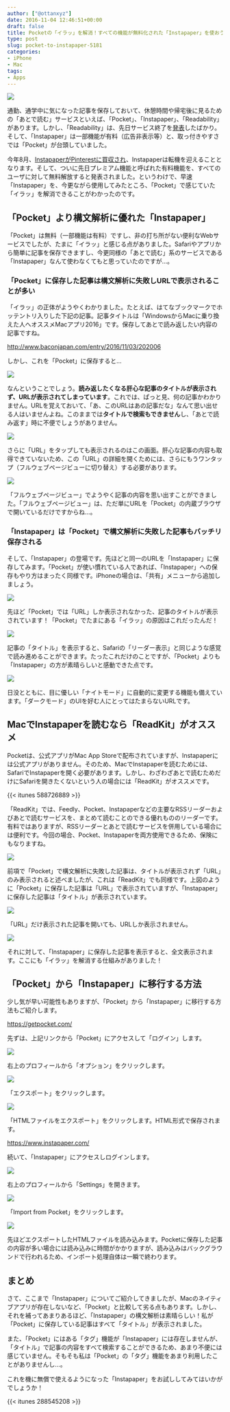 ```yaml
---
author: ["@ottanxyz"]
date: 2016-11-04 12:46:51+00:00
draft: false
title: Pocketの「イラッ」を解消！すべての機能が無料化された「Instapaper」を使おう！
type: post
slug: pocket-to-instapaper-5181
categories:
- iPhone
- Mac
tags:
- Apps
---
```


![](/uploads/2016/11/161104-581c764c4a0e8.jpg)






通勤、通学中に気になった記事を保存しておいて、休憩時間や帰宅後に見るための「あとで読む」サービスといえば、「Pocket」、「Instapaper」、「Readability」があります。しかし、「Readability」は、先日サービス終了を[発表](https://www.readability.com/)したばかり。そして、「Instapaper」は一部機能が有料（広告非表示等）と、取っ付きやすさでは「Pocket」が台頭していました。





今年8月、[InstapaperがPinterestに買収され](http://blog.instapaper.com/post/149374303661)、Instapaperは転機を迎えることとなります。そして、ついに先日プレミアム機能と呼ばれた有料機能を、すべてのユーザに対して無料解放すると発表されました。というわけで、早速「Instapaper」を、今更ながら使用してみたところ、「Pocket」で感じていた「イラッ」を解消できることがわかったのです。





## 「Pocket」より構文解析に優れた「Instapaper」





「Pocket」は無料（一部機能は有料）ですし、非の打ち所がない便利なWebサービスでしたが、たまに「イラッ」と感じる点がありました。Safariやアプリから簡単に記事を保存できますし、今更同様の「あとで読む」系のサービスである「Instapaper」なんて使わなくてもと思っていたのですが…。





### 「Pocket」に保存した記事は構文解析に失敗しURLで表示されることが多い





「イラッ」の正体がようやくわかりました。たとえば、はてなブックマークでホッテントリ入りした下記の記事。記事タイトルは「WindowsからMacに乗り換えた人へオススメMacアプリ2016」です。保存してあとで読み返したい内容の記事ですね。



http://www.baconjapan.com/entry/2016/11/03/202006



しかし、これを「Pocket」に保存すると…





![](/uploads/2016/11/161104-581c7658ef22a.png)






なんということでしょう。**読み返したくなる肝心な記事のタイトルが表示されず、URLが表示されてしまっています**。これでは、ぱっと見、何の記事かわかりません。URLを覚えておいて、「あ、このURLはあの記事だな」なんて思い出せる人はいませんよね。このままでは**タイトルで検索もできません**し、「あとで読み返す」時に不便でしょうがありません。





![](/uploads/2016/11/161104-581c765da897d.png)






さらに「URL」をタップしても表示されるのはこの画面。肝心な記事の内容も取得できていないため、この「URL」の詳細を開くためには、さらにもうワンタップ（フルウェブページビューに切り替え）する必要があります。





![](/uploads/2016/11/161104-581c7663cc420.png)






「フルウェブページビュー」でようやく記事の内容を思い出すことができました。「フルウェブページビュー」は、ただ単にURLを「Pocket」の内蔵ブラウザで開いているだけですからね…。





### 「Instapaper」は「Pocket」で構文解析に失敗した記事もバッチリ保存される





そして、「Instapaper」の登場です。先ほどと同一のURLを「Instapaper」に保存してみます。「Pocket」が使い慣れている人であれば、「Instapaper」への保存もやり方はまったく同様です。iPhoneの場合は、「共有」メニューから追加しましょう。





![](/uploads/2016/11/161104-581c7668ab124.png)






先ほど「Pocket」では「URL」しか表示されなかった、記事のタイトルが表示されています！「Pocket」でたまにある「イラッ」の原因はこれだったんだ！





![](/uploads/2016/11/161104-581c766d3cbb6.png)






記事の「タイトル」を表示すると、Safariの「リーダー表示」と同じような感覚で読み進めることができます。たったこれだけのことですが、「Pocket」よりも「Instapaper」の方が素晴らしいと感動できた点です。





![](/uploads/2016/11/161104-581c76721ff02.png)






日没とともに、目に優しい「ナイトモード」に自動的に変更する機能も備えています。「ダークモード」のUIを好む人にとってはたまらないURLです。





## MacでInstapaperを読むなら「ReadKit」がオススメ





Pocketは、公式アプリがMac App Storeで配布されていますが、Instapaperには公式アプリがありません。そのため、MacでInstapaperを読むためには、SafariでInstapaperを開く必要があります。しかし、わざわざあとで読むためだけにSafariを開きたくないという人の場合には「ReadKit」がオススメです。



{{< itunes 588726889 >}}



「ReadKit」では、Feedly、Pocket、Instapaperなどの主要なRSSリーダーおよびあとで読むサービスを、まとめて読むことのできる優れもののリーダーです。有料ではありますが、RSSリーダーとあとで読むサービスを併用している場合には便利です。今回の場合、Pocket、Instapaperを両方使用できるため、保険にもなりますね。





![](/uploads/2016/11/161104-581c7e83a3d47.png)






前項で「Pocket」で構文解析に失敗した記事は、タイトルが表示されず「URL」のみ表示されると述べましたが、これは「ReadKit」でも同様です。上図のように「Pocket」に保存した記事は「URL」で表示されていますが、「Instapaper」に保存した記事は「タイトル」が表示されています。





![](/uploads/2016/11/161104-581c7e8ca4592.png)






「URL」だけ表示された記事を開いても、URLしか表示されません。





![](/uploads/2016/11/161104-581c7e9516c5c.png)






それに対して、「Instapaper」に保存した記事を表示すると、全文表示されます。ここにも「イラッ」を解消する仕組みがありました！





## 「Pocket」から「Instapaper」に移行する方法





少し気が早い可能性もありますが、「Pocket」から「Instapaper」に移行する方法もご紹介します。



https://getpocket.com/



先ずは、上記リンクから「Pocket」にアクセスして「ログイン」します。





![](/uploads/2016/11/161104-581c780d8c646.png)






右上のプロフィールから「オプション」をクリックします。





![](/uploads/2016/11/161104-581c781633cc1.png)






「エクスポート」をクリックします。





![](/uploads/2016/11/161104-581c781c2f2d1.png)






「HTMLファイルをエクスポート」をクリックします。HTML形式で保存されます。



https://www.instapaper.com/



続いて、「Instapaper」にアクセスしログインします。





![](/uploads/2016/11/161104-581c782583ebb.png)






右上のプロフィールから「Settings」を開きます。





![](/uploads/2016/11/161104-581c782accefc.png)






「Import from Pocket」をクリックします。





![](/uploads/2016/11/161104-581c7830c3302.png)






先ほどエクスポートしたHTMLファイルを読み込みます。Pocketに保存した記事の内容が多い場合には読み込みに時間がかかりますが、読み込みはバックグラウンドで行われるため、インポート処理自体は一瞬で終わります。





## まとめ





さて、ここまで「Instapaper」についてご紹介してきましたが、Macのネイティブアプリが存在しないなど、「Pocket」と比較して劣る点もあります。しかし、それを補ってあまりあるほど、「Instapaper」の構文解析は素晴らしい！私が「Pocket」に保存している記事はすべて「タイトル」が表示されました。





また、「Pocket」にはある「タグ」機能が「Instapaper」には存在しませんが、「タイトル」で記事の内容をすべて検索することができるため、あまり不便には感じていません。そもそも私は「Pocket」の「タグ」機能をあまり利用したことがありませんし…。





これを機に無償で使えるようになった「Instapaper」をお試ししてみてはいかがでしょうか！



{{< itunes 288545208 >}}

